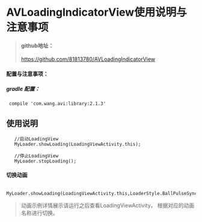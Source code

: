 # AVLoadingIndicatorView使用说明与注意事项
> #### github地址：
> https://github.com/81813780/AVLoadingIndicatorView



#### 配置与注意事项：
##### gradle 配置：
  ```
   compile 'com.wang.avi:library:2.1.3'
  ```

## 使用说明  
  ``` 
     //启动LoadingView
     MyLoader.showLoading(LoadingViewActivity.this);
    
     //停止LoadingView
     MyLoader.stopLoading();
  ``` 
#### 切换动画   
 ```  
     MyLoader.showLoading(LoadingViewActivity.this,LoaderStyle.BallPulseSyncIndicator);
 ``` 
>动画示例详情展示请运行之后查看LoadingViewActivity， 根据对应的动画名称进行切换。
